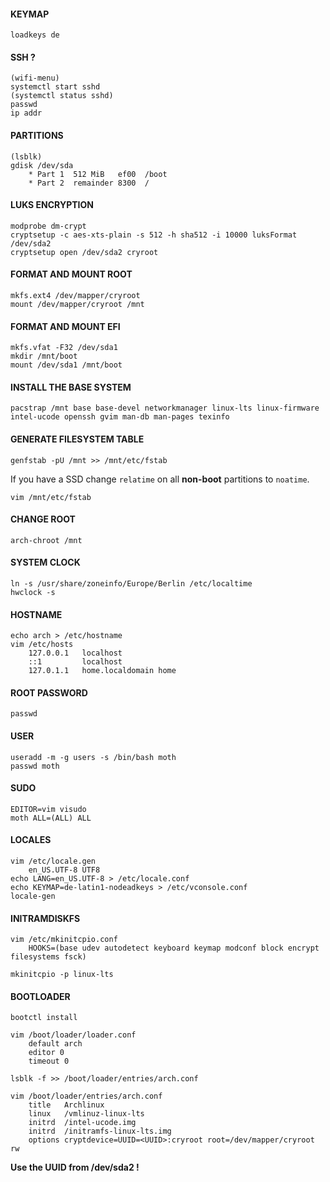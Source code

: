 #### KEYMAP
    loadkeys de 
    
#### SSH ? 
    (wifi-menu)
    systemctl start sshd
    (systemctl status sshd)
    passwd 
    ip addr
    
#### PARTITIONS
    (lsblk)
    gdisk /dev/sda
        * Part 1  512 MiB   ef00  /boot
        * Part 2  remainder 8300  /
          
#### LUKS ENCRYPTION
    modprobe dm-crypt
    cryptsetup -c aes-xts-plain -s 512 -h sha512 -i 10000 luksFormat /dev/sda2
    cryptsetup open /dev/sda2 cryroot

#### FORMAT AND MOUNT ROOT
    mkfs.ext4 /dev/mapper/cryroot
    mount /dev/mapper/cryroot /mnt
    
#### FORMAT AND MOUNT EFI
    mkfs.vfat -F32 /dev/sda1
    mkdir /mnt/boot
    mount /dev/sda1 /mnt/boot

#### INSTALL THE BASE SYSTEM
    pacstrap /mnt base base-devel networkmanager linux-lts linux-firmware intel-ucode openssh gvim man-db man-pages texinfo 

#### GENERATE FILESYSTEM TABLE
    genfstab -pU /mnt >> /mnt/etc/fstab
    
If you have a SSD change ```relatime``` on all **non-boot** partitions to ```noatime```.

    vim /mnt/etc/fstab

#### CHANGE ROOT
    arch-chroot /mnt

#### SYSTEM CLOCK
    ln -s /usr/share/zoneinfo/Europe/Berlin /etc/localtime
    hwclock -s
    
#### HOSTNAME
    echo arch > /etc/hostname
    vim /etc/hosts
        127.0.0.1   localhost
        ::1         localhost
        127.0.1.1   home.localdomain home
#### ROOT PASSWORD
    passwd 

#### USER
    useradd -m -g users -s /bin/bash moth
    passwd moth
    
#### SUDO 
    EDITOR=vim visudo
    moth ALL=(ALL) ALL
    
#### LOCALES
    vim /etc/locale.gen
        en_US.UTF-8 UTF8
    echo LANG=en_US.UTF-8 > /etc/locale.conf
    echo KEYMAP=de-latin1-nodeadkeys > /etc/vconsole.conf
    locale-gen
    
#### INITRAMDISKFS
    vim /etc/mkinitcpio.conf 
        HOOKS=(base udev autodetect keyboard keymap modconf block encrypt filesystems fsck)
    
    mkinitcpio -p linux-lts

#### BOOTLOADER
    bootctl install
    
    vim /boot/loader/loader.conf
        default arch
        editor 0
        timeout 0
        
    lsblk -f >> /boot/loader/entries/arch.conf
    
    vim /boot/loader/entries/arch.conf
        title   Archlinux
        linux   /vmlinuz-linux-lts
        initrd  /intel-ucode.img
        initrd  /initramfs-linux-lts.img
        options cryptdevice=UUID=<UUID>:cryroot root=/dev/mapper/cryroot rw
**Use the UUID from /dev/sda2 !**
